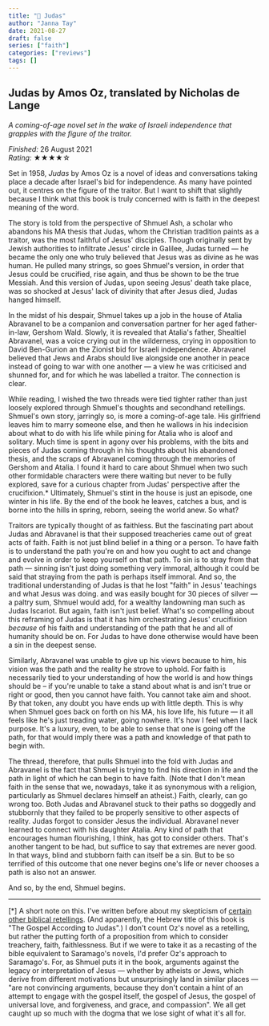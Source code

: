 ```yaml
---
title: "📕 Judas"
author: "Janna Tay"
date: 2021-08-27
draft: false
series: ["faith"]
categories: ["reviews"]
tags: []
---
```

## Judas by Amos Oz, translated by Nicholas de Lange

*A coming-of-age novel set in the wake of Israeli independence that grapples with the figure of the traitor.*

*Finished:* 26 August 2021  
*Rating:* ★★★★☆

Set in 1958, *Judas* by Amos Oz is a novel of ideas and conversations taking place a decade after Israel's bid for independence. As many have pointed out, it centres on the figure of the traitor. But I want to shift that slightly because I think what this book is truly concerned with is faith in the deepest meaning of the word. 

The story is told from the perspective of Shmuel Ash, a scholar who abandons his MA thesis that Judas, whom the Christian tradition paints as a traitor, was the most faithful of Jesus' disciples. Though originally sent by Jewish authorities to infiltrate Jesus' circle in Galilee, Judas turned — he became the only one who truly believed that Jesus was as divine as he was human. He pulled many strings, so goes Shmuel's version, in order that Jesus could be crucified, rise again, and thus be shown to be the true Messiah. And this version of Judas, upon seeing Jesus' death take place, was so shocked at Jesus' lack of divinity that after Jesus died, Judas hanged himself.

In the midst of his despair, Shmuel takes up a job in the house of Atalia Abravanel to be a companion and conversation partner for her aged father-in-law, Gershom Wald. Slowly, it is revealed that Atalia's father, Shealtiel Abravanel, was a voice crying out in the wilderness, crying in opposition to David Ben-Gurion an the Zionist bid for Israeli independence. Abravanel believed that Jews and Arabs should live alongside one another in peace instead of going to war with one another — a view he was criticised and shunned for, and for which he was labelled a traitor. The connection is clear. 

While reading, I wished the two threads were tied tighter rather than just loosely explored through Shmuel's thoughts and secondhand retellings. Shmuel's own story, jarringly so, is more a coming-of-age tale. His girlfriend leaves him to marry someone else, and then he wallows in his indecision about what to do with his life while pining for Atalia who is aloof and solitary. Much time is spent in agony over his problems, with the bits and pieces of Judas coming through in his thoughts about his abandoned thesis, and the scraps of Abravanel coming through the memories of Gershom and Atalia. I found it hard to care about Shmuel when two such other formidable characters were there waiting but never to be fully explored, save for a curious chapter from Judas' perspective after the crucifixion.* Ultimately, Shmuel's stint in the house is just an episode, one winter in his life. By the end of the book he leaves, catches a bus, and is borne into the hills in spring, reborn, seeing the world anew. So what?

Traitors are typically thought of as faithless. But the fascinating part about Judas and Abravanel is that their supposed treacheries came out of great acts of faith. Faith is not just blind belief in a thing or a person. To have faith is to understand the path you're on and how you ought to act and change and evolve in order to keep yourself on that path. To sin is to stray from that path — sinning isn't just doing something very immoral, although it could be said that straying from the path is perhaps itself immoral. And so, the traditional understanding of Judas is that he lost "faith" in Jesus' teachings and what Jesus was doing. and was easily bought for 30 pieces of silver — a paltry sum, Shmuel would add, for a wealthy landowning man such as Judas Iscariot. But again, faith isn't just belief. What's so compelling about this reframing of Judas is that it has him orchestrating Jesus' crucifixion *because* of his faith and understanding of the path that he and all of humanity should be on. For Judas to have done otherwise would have been a sin in the deepest sense.

Similarly, Abravanel was unable to give up his views because to him, his vision was the path and the reality he strove to uphold. For faith is necessarily tied to your understanding of how the world is and how things should be – if you're unable to take a stand about what is and isn't true or right or good, then you cannot have faith. You cannot take aim and shoot. By that token, any doubt you have ends up with little depth. This is why when Shmuel goes back on forth on his MA, his love life, his future — it all feels like he's just treading water, going nowhere. It's how I feel when I lack purpose. It's a luxury, even, to be able to sense that one is going off the path, for that would imply there was a path and knowledge of that path to begin with. 

The thread, therefore, that pulls Shmuel into the fold with Judas and Abravanel is the fact that Shmuel is trying to find his direction in life and the path in light of which he can begin to have faith. (Note that I don't mean faith in the sense that we, nowadays, take it as synonymous with a religion, particularly as Shmuel declares himself an atheist.) Faith, clearly, can go wrong too. Both Judas and Abravanel stuck to their paths so doggedly and stubbornly that they failed to be properly sensitive to other aspects of reality. Judas forgot to consider Jesus the individual. Abravanel never learned to connect with his daughter Atalia. Any kind of path that encourages human flourishing, I think, has got to consider others. That's another tangent to be had, but suffice to say that extremes are never good. In that ways, blind and stubborn faith can itself be a sin. But to be so terrified of this outcome that one never begins one's life or never chooses a path is also not an answer. 

And so, by the end, Shmuel begins. 

---

[*] A short note on this. I've written before about my skepticism of [certain other biblical retellings](https://janna.netlify.app/post/the-gospel-according-to-jesus-christ/). (And apparently, the Hebrew title of this book is "The Gospel According to Judas".) I don't count Oz's novel as a retelling, but rather the putting forth of a proposition from which to consider treachery, faith, faithlessness. But if we were to take it as a recasting of the bible equivalent to Saramago's novels, I'd prefer Oz's approach to Saramago's. For, as Shmuel puts it in the book, arguments against the legacy or interpretation of Jesus — whether by atheists or Jews, which derive from different motivations but unsurprisingly land in similar places — "are not convincing arguments, because they don't contain a hint of an attempt to engage with the gospel itself, the gospel of Jesus, the gospel of universal love, and forgiveness, and grace, and compassion". We all get caught up so much with the dogma that we lose sight of what it's all for.

